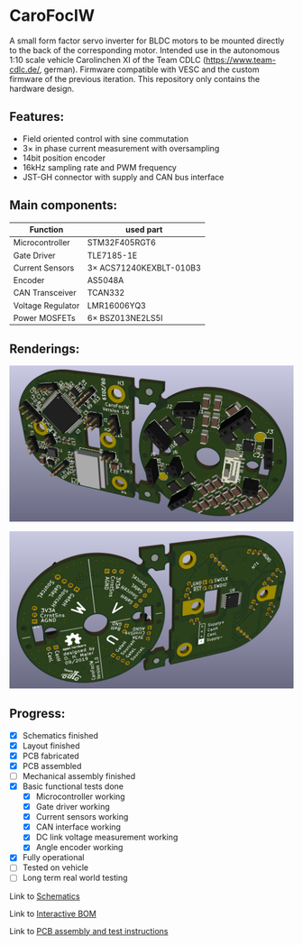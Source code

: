 # CaroFocIW
A small form factor servo inverter for BLDC motors to be mounted directly to the back of the corresponding motor. Intended use in the autonomous 1:10 scale vehicle Carolinchen XI of the Team CDLC (https://www.team-cdlc.de/, german). Firmware compatible with VESC and the custom firmware of the previous iteration. This repository only contains the hardware design.

## Features:
* Field oriented control with sine commutation
* 3× in phase current measurement with oversampling
* 14bit position encoder
* 16kHz sampling rate and PWM frequency
* JST-GH connector with supply and CAN bus interface

## Main components:
Function | used part
------------ | -------------
Microcontroller | STM32F405RGT6
Gate Driver | TLE7185-1E
Current Sensors | 3× ACS71240KEXBLT-010B3
Encoder | AS5048A
CAN Transceiver | TCAN332
Voltage Regulator | LMR16006YQ3
Power MOSFETs | 6× BSZ013NE2LS5I

## Renderings:

![PCB Rendering Front](https://raw.githubusercontent.com/qosch/CaroFocIW/master/Hardware/KiCad/CaroFocIw/Documentation/PictureFront.png)

![PCB Rendering Back](https://raw.githubusercontent.com/qosch/CaroFocIW/master/Hardware/KiCad/CaroFocIw/Documentation/PictureBack.png)

## Progress:
* [x] Schematics finished
* [x] Layout finished
* [x] PCB fabricated
* [x] PCB assembled
* [ ] Mechanical assembly finished
* [x] Basic functional tests done
  * [x] Microcontroller working
  * [x] Gate driver working
  * [x] Current sensors working
  * [x] CAN interface working
  * [x] DC link voltage measurement working
  * [x] Angle encoder working
* [x] Fully operational
* [ ] Tested on vehicle
* [ ] Long term real world testing

Link to [Schematics](https://raw.githubusercontent.com/qosch/CaroFocIW/master/Hardware/KiCad/CaroFocIw/Documentation/Schematics.pdf)

Link to [Interactive BOM](http://htmlpreview.github.io/?https://github.com/qosch/CaroFocIW/blob/master/Hardware/KiCad/CaroFocIw/Documentation/BOM.html)

Link to [PCB assembly and test instructions](https://github.com/qosch/CaroFocIW/blob/master/Hardware/KiCad/CaroFocIw/Documentation/PcbAssemblyAndBasicTests.md)
